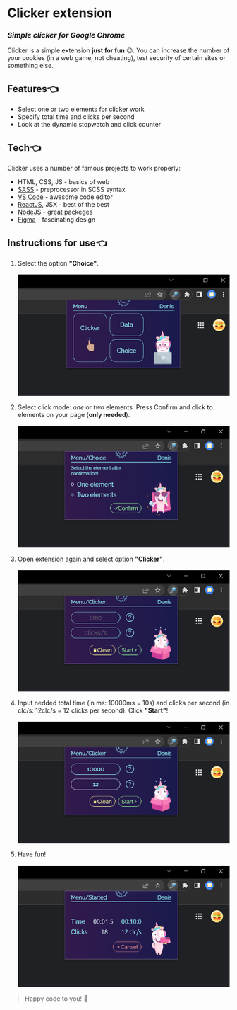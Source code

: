# Сlicker extension
### *Simple clicker for Google Chrome*

Clicker is a simple extension **just for fun** 😉. You can increase the number of your cookies (in a web game, not cheating), test security of certain sites or something else.

## Features👈

- Select one or two elements for clicker work 
- Specify total time and clicks per second
- Look at the dynamic stopwatch and click counter

## Tech👈

Clicker uses a number of famous projects to work properly:

- HTML, CSS, JS - basics of web
- [SASS] - preprocessor in SCSS syntax
- [VS Code] - awesome code editor
- [ReactJS], JSX - best of the best
- [NodeJS] - great packeges
- [Figma] - fascinating design

## Instructions for use👈

1. Select the option **"Choice"**.<br><br>
![Like this](./readme/menu.png)

2. Select click mode: *one* or *two* elements. Press Confirm and click to elements on your page (**only needed**).<br><br>
![Like this](./readme/select.png)

3. Open extension again and select option **"Clicker"**. <br><br>
![Like this](./readme/clicker.png)

4. Input nedded total time (in ms: 10000ms = 10s) and clicks per second (in clc/s: 12clc/s = 12 clicks per second). Click **"Start"**! <br><br>
![Like this](./readme/clickerOpt.png)

5. Have fun! <br><br>
![Like this](./readme/clickerStart.png)

> Happy code to you! 💛

[//]: # (Thanks Max)

   [ce]: <https://github.com/DenisCodeB/clicker-extensionr>
   [SASS]: <https://sass-lang.com/>
   [VS Code]: <https://code.visualstudio.com/>
   [NodeJS]: <http://nodejs.org>
   [ReactJS]: <https://reactjs.org>
   [Figma]: <https://www.figma.com/>
